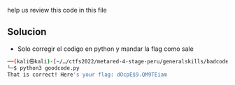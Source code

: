 help us review this code in this file

## Solucion

- Solo corregir el codigo en python y mandar la flag como sale

```bash
──(kali㉿kali)-[~/…/ctfs2022/metared-4-stage-peru/generalskills/badcode]
└─$ python3 goodcode.py
That is correct! Here's your flag: dOcpE$9.QM9TEiam
```

